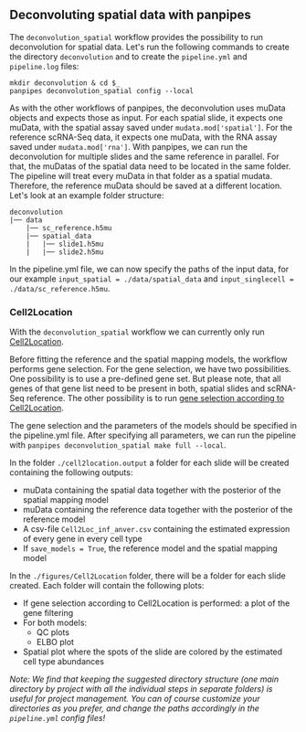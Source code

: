 Deconvoluting spatial data with panpipes
----------------------------------------

The `deconvolution_spatial` workflow provides the possibility to run deconvolution for spatial data. 
Let's run the following commands to create the directory `deconvolution` and to create the `pipeline.yml` and `pipeline.log` files: 
```
mkdir deconvolution & cd $_
panpipes deconvolution_spatial config --local
```

As with the other workflows of panpipes, the deconvolution uses muData objects and expects those as input. For each spatial slide, it expects one muData, with the spatial assay saved under `mudata.mod['spatial']`. For the reference scRNA-Seq data, it expects one muData, with the RNA assay saved under `mudata.mod['rna']`. 
With panpipes, we can run the deconvolution for multiple slides and the same reference in parallel. For that, the muDatas of the spatial data need to be located in the same folder. The pipeline will treat every muData in that folder as a spatial mudata. Therefore, the reference muData should be saved at a different location. Let's look at an example folder structure: 

```
deconvolution
|──	data
	|── sc_reference.h5mu
	|── spatial_data
	|	|── slide1.h5mu
	|	|── slide2.h5mu
```

In the pipeline.yml file, we can now specify the paths of the input data, for our example `input_spatial = ./data/spatial_data` and `input_singlecell = ./data/sc_reference.h5mu`.


### Cell2Location

With the `deconvolution_spatial` workflow we can currently only run [Cell2Location](https://doi.org/10.1038/s41587-021-01139-4). 

Before fitting the reference and the spatial mapping models, the workflow performs gene selection. 
For the gene selection, we have two possibilities. One possibility is to use a pre-defined gene set. But please note, that all genes of that gene list need to be present in both, spatial slides and scRNA-Seq reference. The other possibility is to run [gene selection according to Cell2Location](https://cell2location.readthedocs.io/en/latest/cell2location.utils.filtering.html).

The gene selection and the parameters of the models should be specified in the pipeline.yml file. 
After specifying all parameters, we can run the pipeline with `panpipes deconvolution_spatial make full --local`.

	
In the folder `./cell2location.output` a folder for each slide will be created containing the following outputs: 
* muData containing the spatial data together with the posterior of the spatial mapping model
* muData containing the reference data together with the posterior of the reference model
* A csv-file `Cell2Loc_inf_anver.csv` containing the estimated expression of every gene in every cell type 
* If `save_models = True`, the reference model and the spatial mapping model 
	
In the `./figures/Cell2Location` folder, there will be a folder for each slide created. Each folder will contain the following plots: 
* If gene selection according to Cell2Location is performed: a plot of the gene filtering
* For both models:
  * QC plots
  * ELBO plot
* Spatial plot where the spots of the slide are colored by the estimated cell type abundances 



*Note: We find that keeping the suggested directory structure (one main directory by project with all the individual steps in separate folders) is useful for project management. You can of course customize your directories as you prefer, and change the paths accordingly in the `pipeline.yml` config files!*
